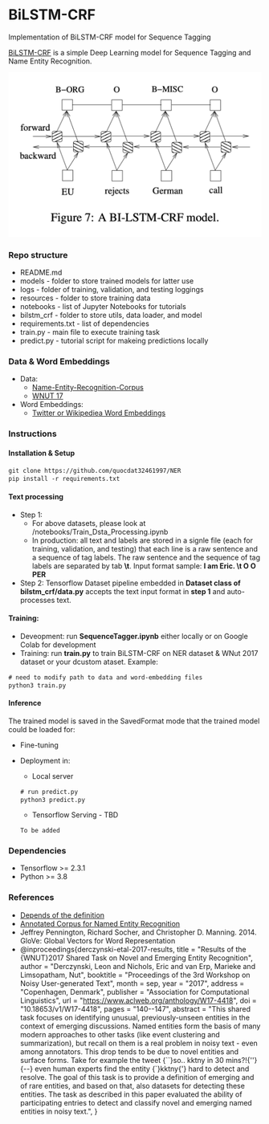 # BiLSTM-CRF
Implementation of BiLSTM-CRF model for Sequence Tagging

[BiLSTM-CRF](https://arxiv.org/pdf/1508.01991v1.pdf) is a simple Deep Learning model for Sequence Tagging and Name Entity Recognition.

![BiLSTM-CRF Network](./resources/bilstm-crf-network.png)

### Repo structure
* README.md
* models - folder to store trained models for latter use
* logs - folder of training, validation, and testing loggings
* resources - folder to store training data
* notebooks - list of Jupyter Notebooks for tutorials
* bilstm_crf - folder to store utils, data loader, and model
* requirements.txt - list of dependencies
* train.py - main file to execute training task
* predict.py - tutorial script for makeing predictions locally

### Data & Word Embeddings
*  Data:
	* [Name-Entity-Recognition-Corpus](https://www.kaggle.com/abhinavwalia95/entity-annotated-corpus)
	* [WNUT 17](https://huggingface.co/datasets/wnut_17)
* Word Embeddings:
	* [Twitter or Wikipediea Word Embeddings](https://nlp.stanford.edu/projects/glove/)

### Instructions
#### Installation & Setup
```
git clone https://github.com/quocdat32461997/NER
pip install -r requirements.txt
```

#### Text processing
* Step 1:
	* For above datasets, please look at /notebooks/Train_Dsta_Processing.ipynb
	* In production: all text and labels are stored in a signle file (each for training, validation, and testing) that each line is a raw sentence and a sequence of tag labels. The raw sentence and the sequence of tag labels are separated by tab **\t**. 
	Input format sample: **I am Eric. \t O O PER**
* Step 2: Tensorflow Dataset pipeline embedded in **Dataset class of bilstm_crf/data.py** accepts the text input format in **step 1** and auto-processes text.

#### Training:
- Deveopment: run **SequenceTagger.ipynb** either locally or on Google Colab for development
- Training: run **train.py** to train BiLSTM-CRF on NER dataset & WNut 2017 dataset or your dcustom ataset. Example:
```
# need to modify path to data and word-embedding files
python3 train.py
```

#### Inference
The trained model is saved in the SavedFormat mode that the trained model could be loaded for:
* Fine-tuning
* Deployment in:
	* Local server
	```
	# run predict.py
	python3 predict.py
	```
	
	* Tensorflow Serving - TBD	
	```
	To be added
	```
### Dependencies
* Tensorflow >= 2.3.1
* Python >= 3.8

### References
* [Depends of the definition](https://www.depends-on-the-definition.com/sequence-tagging-lstm-crf/)
* [Annotated Corpus for Named Entity Recognition](https://www.kaggle.com/abhinavwalia95/entity-annotated-corpus)
* Jeffrey Pennington, Richard Socher, and Christopher D. Manning. 2014. GloVe: Global Vectors for Word Representation
* @inproceedings{derczynski-etal-2017-results,
    title = "Results of the {WNUT}2017 Shared Task on Novel and Emerging Entity Recognition",
    author = "Derczynski, Leon  and
      Nichols, Eric  and
      van Erp, Marieke  and
      Limsopatham, Nut",
    booktitle = "Proceedings of the 3rd Workshop on Noisy User-generated Text",
    month = sep,
    year = "2017",
    address = "Copenhagen, Denmark",
    publisher = "Association for Computational Linguistics",
    url = "https://www.aclweb.org/anthology/W17-4418",
    doi = "10.18653/v1/W17-4418",
    pages = "140--147",
    abstract = "This shared task focuses on identifying unusual, previously-unseen entities in the context of emerging discussions.
                Named entities form the basis of many modern approaches to other tasks (like event clustering and summarization),
                but recall on them is a real problem in noisy text - even among annotators.
                This drop tends to be due to novel entities and surface forms.
                Take for example the tweet {``}so.. kktny in 30 mins?!{''} {--} even human experts find the entity {`}kktny{'}
                hard to detect and resolve. The goal of this task is to provide a definition of emerging and of rare entities,
                and based on that, also datasets for detecting these entities. The task as described in this paper evaluated the
                ability of participating entries to detect and classify novel and emerging named entities in noisy text.",
}
